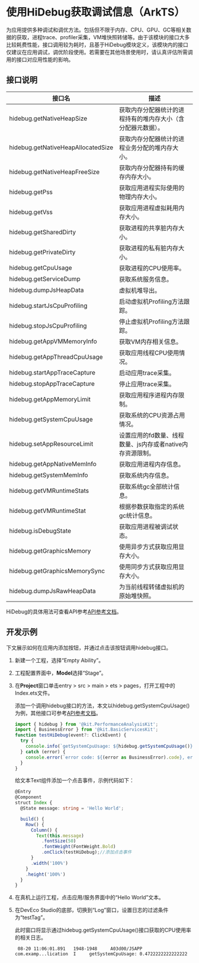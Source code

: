 # 使用HiDebug获取调试信息（ArkTS）

为应用提供多种调试和调优方法。包括但不限于内存、CPU、GPU、GC等相关数据的获取，进程trace、profiler采集，VM堆快照转储等。由于该模块的接口大多比较耗费性能，接口调用较为耗时，且基于HiDebug模块定义，该模块内的接口仅建议在应用调试，调优阶段使用。若需要在其他场景使用时，请认真评估所需调用的接口对应用性能的影响。

## 接口说明

| 接口名                             | 描述                                                         |
| ---------------------------------- | ------------------------------------------------------------ |
| hidebug.getNativeHeapSize          | 获取内存分配器统计的进程持有的堆内存大小（含分配器元数据）。 |
| hidebug.getNativeHeapAllocatedSize | 获取内存分配器统计的进程业务分配的堆内存大小。               |
| hidebug.getNativeHeapFreeSize      | 获取内存分配器持有的缓存内存大小。                           |
| hidebug.getPss                     | 获取应用进程实际使用的物理内存大小。                         |
| hidebug.getVss                     | 获取应用进程虚拟耗用内存大小。                               |
| hidebug.getSharedDirty             | 获取进程的共享脏内存大小。                                   |
| hidebug.getPrivateDirty            | 获取进程的私有脏内存大小。                                   |
| hidebug.getCpuUsage                | 获取进程的CPU使用率。                                        |
| hidebug.getServiceDump             | 获取系统服务信息。                                           |
| hidebug.dumpJsHeapData             | 虚拟机堆导出。                                               |
| hidebug.startJsCpuProfiling        | 启动虚拟机Profiling方法跟踪。                                |
| hidebug.stopJsCpuProfiling         | 停止虚拟机Profiling方法跟踪。                                |
| hidebug.getAppVMMemoryInfo         | 获取VM内存相关信息。                                         |
| hidebug.getAppThreadCpuUsage       | 获取应用线程CPU使用情况。                                    |
| hidebug.startAppTraceCapture       | 启动应用trace采集。                                          |
| hidebug.stopAppTraceCapture        | 停止应用trace采集。                                          |
| hidebug.getAppMemoryLimit          | 获取应用程序进程内存限制。                                   |
| hidebug.getSystemCpuUsage          | 获取系统的CPU资源占用情况。                                  |
| hidebug.setAppResourceLimit        | 设置应用的fd数量、线程数量、js内存或者native内存资源限制。   |
| hidebug.getAppNativeMemInfo        | 获取应用进程内存信息。                                       |
| hidebug.getSystemMemInfo           | 获取系统内存信息。                                           |
| hidebug.getVMRuntimeStats          | 获取系统gc全部统计信息。                                     |
| hidebug.getVMRuntimeStat           | 根据参数获取指定的系统gc统计信息。                           |
| hidebug.isDebugState               | 获取应用进程被调试状态。                                     |
| hidebug.getGraphicsMemory          | 使用异步方式获取应用显存大小。                    |
| hidebug.getGraphicsMemorySync      | 使用同步方式获取应用显存大小。                    |
| hidebug.dumpJsRawHeapData          | 为当前线程转储虚拟机的原始堆快照。                  |

HiDebug的具体用法可查看API参考[API参考文档](../reference/apis-performance-analysis-kit/js-apis-hidebug.md)。

## 开发示例

下文展示如何在应用内添加按钮，并通过点击该按钮调用hidebug接口。

1. 新建一个工程，选择“Empty Ability”。

2. 工程配置界面中，**Model**选择“Stage”。

3. 在**Project**窗口单击entry &gt; src &gt; main &gt; ets &gt; pages，打开工程中的Index.ets文件。

   添加一个调用hidebug接口的方法，本文以hidebug.getSystemCpuUsage()为例，其他接口可参考[API参考文档](../reference/apis-performance-analysis-kit/js-apis-hidebug.md)。

   ```ts
   import { hidebug } from '@kit.PerformanceAnalysisKit';
   import { BusinessError } from '@kit.BasicServicesKit';
   function testHiDebug(event?: ClickEvent) {
     try {
       console.info(`getSystemCpuUsage: ${hidebug.getSystemCpuUsage()}`);
     } catch (error) {
       console.error(`error code: ${(error as BusinessError).code}, error msg: ${(error as BusinessError).message}`);
     }
   }
   ```

   给文本Text组件添加一个点击事件，示例代码如下：

   ```ts
   @Entry
   @Component
   struct Index {
     @State message: string = 'Hello World';

     build() {
       Row() {
         Column() {
           Text(this.message)
             .fontSize(50)
             .fontWeight(FontWeight.Bold)
             .onClick(testHiDebug);//添加点击事件
         }
         .width('100%')
       }
       .height('100%')
     }
   }
   ```

4. 在真机上运行工程，点击应用/服务界面中的“Hello World”文本。

5. 在DevEco Studio的底部，切换到“Log”窗口，设置日志的过滤条件为“testTag”。

   此时窗口将显示通过hidebug.getSystemCpuUsage()接口获取的CPU使用率的相关日志。
   ```Text
	08-20 11:06:01.891   1948-1948     A03d00/JSAPP                    com.examp...lication  I     getSystemCpuUsage: 0.4722222222222222
   ```

<!--RP1-->
<!--RP1End-->